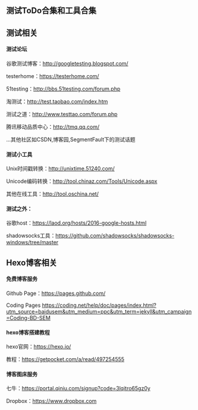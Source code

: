 测试ToDo合集和工具合集
---


## 测试相关

#### 测试论坛
谷歌测试博客：http://googletesting.blogspot.com/

testerhome：https://testerhome.com/

51testing：http://bbs.51testing.com/forum.php

淘测试：http://test.taobao.com/index.htm

测试之道：http://www.testtao.com/forum.php

腾讯移动品质中心：http://tmq.qq.com/

...其他社区如CSDN,博客园,SegmentFault下的测试话题

#### 测试小工具
Unix时间戳转换：http://unixtime.51240.com/

Unicode编码转换：http://tool.chinaz.com/Tools/Unicode.aspx

其他在线工具：http://tool.oschina.net/

#### 测试之外：
谷歌host：https://laod.org/hosts/2016-google-hosts.html

shadowsocks工具：https://github.com/shadowsocks/shadowsocks-windows/tree/master

## Hexo博客相关
#### 免费博客服务

Github Page：https://pages.github.com/

Coding Pages https://coding.net/help/doc/pages/index.html?utm_source=baidusem&utm_medium=ppc&utm_term=jekyll&utm_campaign=Coding-BD-SEM

#### hexo博客搭建教程
hexo官网：https://hexo.io/

教程：https://getpocket.com/a/read/497254555

#### 博客图床服务
七牛：https://portal.qiniu.com/signup?code=3lqitro65gz0y

Dropbox：https://www.dropbox.com
